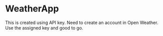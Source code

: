 # WeatherApp
This is created using API key.
Need to create an account in Open Weather.
Use the assigned key and good to go.
